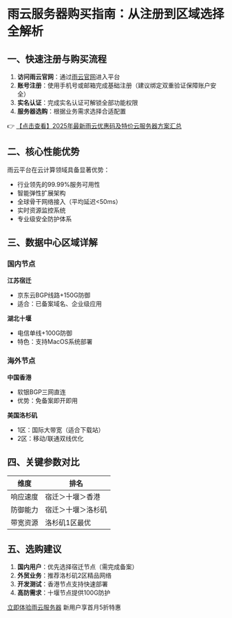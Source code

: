 # 雨云服务器购买指南：从注册到区域选择全解析

## 一、快速注册与购买流程
1. **访问雨云官网**：通过[雨云官网](https://bit.ly/RainYun)进入平台
2. **账号注册**：使用手机号或邮箱完成基础注册（建议绑定双重验证保障账户安全）
3. **实名认证**：完成实名认证可解锁全部功能权限
4. **服务器选购**：根据业务需求选择合适配置

👉 [【点击查看】2025年最新雨云优惠码及特价云服务器方案汇总](https://bit.ly/RainYun)

## 二、核心性能优势
雨云平台在云计算领域具备显著优势：
- 行业领先的99.99%服务可用性
- 智能弹性扩展架构
- 全球骨干网络接入（平均延迟<50ms）
- 实时资源监控系统
- 专业级安全防护体系

## 三、数据中心区域详解
### 国内节点
**江苏宿迁**  
- 京东云BGP线路+150G防御
- 适合：已备案域名、企业级应用

**湖北十堰**  
- 电信单线+100G防御
- 特色：支持MacOS系统部署

### 海外节点
**中国香港**  
- 软银BGP三网直连
- 优势：免备案即开即用

**美国洛杉矶**  
- 1区：国际大带宽（适合下载站）
- 2区：移动/联通双线优化

## 四、关键参数对比
| 维度       | 排名               |
|------------|--------------------|
| 响应速度   | 宿迁＞十堰＞香港   |
| 防御能力   | 宿迁＞十堰＞洛杉矶 |
| 带宽资源   | 洛杉矶1区最优      |

## 五、选购建议
1. **国内用户**：优先选择宿迁节点（需完成备案）
2. **外贸业务**：推荐洛杉矶2区精品网络
3. **开发测试**：香港节点支持快速部署
4. **高防需求**：十堰节点提供100G防护

[立即体验雨云服务器](https://bit.ly/RainYun) 新用户享首月5折特惠